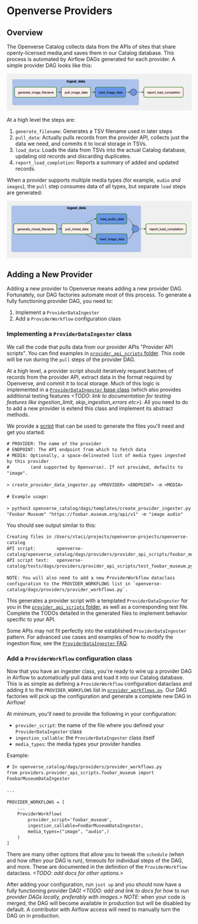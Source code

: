 # Openverse Providers

## Overview

The Openverse Catalog collects data from the APIs of sites that share openly-licensed media,and saves them in our Catalog database. This process is automated by Airflow DAGs generated for each provider. A simple provider DAG looks like this:

![Example DAG](assets/provider_dags/simple_dag.png)

At a high level the steps are:

1. `generate_filename`: Generates a TSV filename used in later steps
2. `pull_data`: Actually pulls records from the provider API, collects just the data we need, and commits it to local storage in TSVs.
3. `load_data`: Loads the data from TSVs into the actual Catalog database, updating old records and discarding duplicates.
4. `report_load_completion`: Reports a summary of added and updated records.

When a provider supports multiple media types (for example, `audio` *and* `images`), the `pull` step consumes data of all types, but separate `load` steps are generated:

![Example Multi-Media DAG](assets/provider_dags/multi_media_dag.png)

## Adding a New Provider

Adding a new provider to Openverse means adding a new provider DAG. Fortunately, our DAG factories automate most of this process. To generate a fully functioning provider DAG, you need to:

1. Implement a `ProviderDataIngester`
2. Add a `ProviderWorkflow` configuration class

### Implementing a `ProviderDataIngester` class

We call the code that pulls data from our provider APIs "Provider API scripts". You can find examples in [`provider_api_scripts` folder](../dags/providers/provider_api_scripts). This code will be run during the `pull` steps of the provider DAG.

At a high level, a provider script should iteratively request batches of records from the provider API, extract data in the format required by Openverse, and commit it to local storage. Much of this logic is implemented in a [`ProviderDataIngester` base class](../dags/providers/provider_api_scripts/provider_data_ingester.py) (which also provides additional testing features *<TODO: link to documentation for testing features like ingestion_limit, skip_ingestion_errors etc>*). All you need to do to add a new provider is extend this class and implement its abstract methods.

We provide a [script](../dags/templates/create_provider_ingester.py) that can be used to generate the files you'll need and get you started:

```
# PROVIDER: The name of the provider
# ENDPOINT: The API endpoint from which to fetch data
# MEDIA: Optionally, a space-delineated list of media types ingested by this provider
#        (and supported by Openverse). If not provided, defaults to "image".

> create_provider_data_ingester.py <PROVIDER> <ENDPOINT> -m <MEDIA>

# Example usage:

> python3 openverse_catalog/dags/templates/create_provider_ingester.py "Foobar Museum" "https://foobar.museum.org/api/v1" -m "image audio"
```

You should see output similar to this:
```
Creating files in /Users/staci/projects/openverse-projects/openverse-catalog
API script:        openverse-catalog/openverse_catalog/dags/providers/provider_api_scripts/foobar_museum.py
API script test:   openverse-catalog/tests/dags/providers/provider_api_scripts/test_foobar_museum.py

NOTE: You will also need to add a new ProviderWorkflow dataclass configuration to the PROVIDER_WORKFLOWS list in `openverse-catalog/dags/providers/provider_workflows.py`.
```

This generates a provider script with a templated `ProviderDataIngester` for you in the [`provider_api_scripts` folder](../dags/providers/provider_api_scripts), as well as a corresponding test file. Complete the TODOs detailed in the generated files to implement behavior specific to your API.

Some APIs may not fit perfectly into the established `ProviderDataIngester` pattern. For advanced use cases and examples of how to modify the ingestion flow, see the [`ProviderDataIngester` FAQ](provider_data_ingester_faq.md).


### Add a `ProviderWorkflow` configuration class

Now that you have an ingester class, you're ready to wire up a provider DAG in Airflow to automatically pull data and load it into our Catalog database. This is as simple as defining a `ProviderWorkflow` configuration dataclass and adding it to the `PROVIDER_WORKFLOWS` list in [`provider_workflows.py`](../dags/providers/provider_workflows.py). Our DAG factories will pick up the configuration and generate a complete new DAG in Airflow!

At minimum, you'll need to provide the following in your configuration:
* `provider_script`: the name of the file where you defined your `ProviderDataIngester` class
* `ingestion_callable`: the `ProviderDataIngester` class itself
* `media_types`: the media types your provider handles

Example:
```
# In openverse_catalog/dags/providers/provider_workflows.py
from providers.provider_api_scripts.foobar_museum import FoobarMuseumDataIngester

...

PROVIDER_WORKFLOWS = [
    ...
    ProviderWorkflow(
        provider_script='foobar_museum',
        ingestion_callable=FooBarMuseumDataIngester,
        media_types=("image", "audio",)
    )
]
```

There are many other options that allow you to tweak the `schedule` (when and how often your DAG is run), timeouts for individual steps of the DAG, and more. These are documented in the definition of the `ProviderWorkflow` dataclass. *<TODO: add docs for other options.>*

After adding your configuration, run `just up` and you should now have a fully functioning provider DAG! *<TODO: add and link to docs for how to run provider DAGs locally, preferably with images.>* *NOTE*: when your code is merged, the DAG will become available in production but will be disabled by default. A contributor with Airflow access will need to manually turn the DAG on in production.
